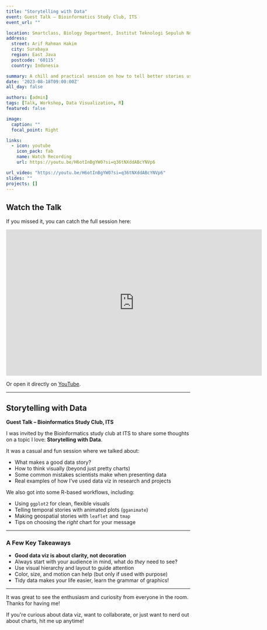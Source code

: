 ```yaml
---
title: "Storytelling with Data"
event: Guest Talk – Bioinformatics Study Club, ITS
event_url: ""

location: Smartclass, Biology Department, Institut Teknologi Sepuluh Nopember
address:
  street: Arif Rahman Hakim
  city: Surabaya
  region: East Java
  postcode: '60115'
  country: Indonesia

summary: A chill and practical session on how to tell better stories using data, especially for students in science and bioinformatics.
date: '2023-08-18T09:00:00Z'
all_day: false

authors: [admin]
tags: [Talk, Workshop, Data Visualization, R]
featured: false

image: 
  caption: ""
  focal_point: Right

links:
  - icon: youtube
    icon_pack: fab
    name: Watch Recording
    url: https://youtu.be/H6otInBgYW0?si=q36tNXddABcYNVp6

url_video: "https://youtu.be/H6otInBgYW0?si=q36tNXddABcYNVp6"
slides: ""
projects: []
---
```


## Watch the Talk

If you missed it, you can catch the full session here:

<iframe width="700" height="400" src="https://youtu.be/H6otInBgYW0?si=q36tNXddABcYNVp6" frameborder="0" allowfullscreen></iframe>

Or open it directly on [YouTube](https://youtu.be/H6otInBgYW0?si=q36tNXddABcYNVp6).

---

## Storytelling with Data  
**Guest Talk – Bioinformatics Study Club, ITS**

I was invited by the Bioinformatics study club at ITS to share some thoughts on a topic I love: **Storytelling with Data**.

It was a casual and fun session where we talked about:
- What makes a good data story?
- How to think visually (beyond just pretty charts)
- Some common mistakes scientists make when presenting data
- Real examples of how I’ve used data viz in research and projects

We also got into some R-based workflows, including:
- Using `ggplot2` for clean, flexible visuals
- Telling temporal stories with animated plots (`gganimate`)
- Making geospatial stories with `leaflet` and `tmap`
- Tips on choosing the *right* chart for your message

---

### A Few Key Takeaways

- **Good data viz is about clarity, not decoration**  
- Always start with your audience in mind, what do *they* need to see?
- Use visual hierarchy and layout to guide attention
- Color, size, and motion can help (but only if used with purpose)
- Tidy data makes your life easier, learn the grammar of graphics!

---

It was great to see the enthusiasm and curiosity from everyone in the room. Thanks for having me!

If you're curious about data viz, want to collaborate, or just want to nerd out about charts, hit me up anytime!

